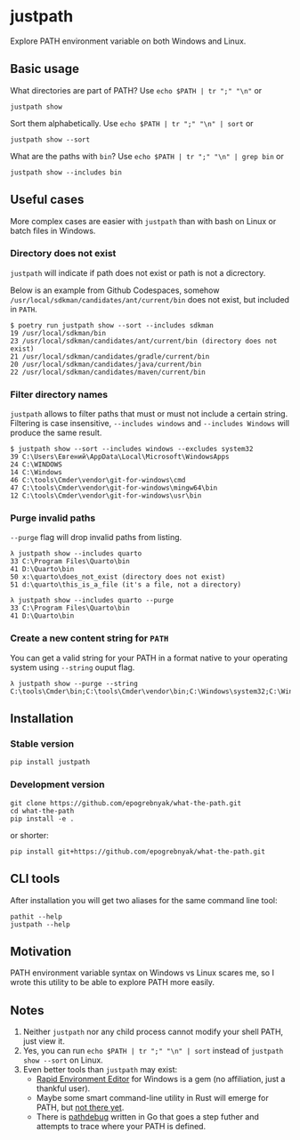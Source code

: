 # justpath

Explore PATH environment variable on both Windows and Linux.

## Basic usage

What directories are part of PATH? Use `echo $PATH | tr ";" "\n"` or

```console
justpath show
```

Sort them alphabetically. Use `echo $PATH | tr ";" "\n" | sort` or

```console
justpath show --sort
```

What are the paths with `bin`? Use `echo $PATH | tr ";" "\n" | grep bin` or

```console
justpath show --includes bin
```

## Useful cases

More complex cases are easier with `justpath` than with bash on Linux or batch files in Windows.

### Directory does not exist

`justpath` will indicate if path does not exist or path is not a dicrectory.

Below is an example from Github Codespaces, somehow `/usr/local/sdkman/candidates/ant/current/bin` does not exist, but included in `PATH`.

```console
$ poetry run justpath show --sort --includes sdkman
19 /usr/local/sdkman/bin
23 /usr/local/sdkman/candidates/ant/current/bin (directory does not exist)
21 /usr/local/sdkman/candidates/gradle/current/bin
20 /usr/local/sdkman/candidates/java/current/bin
22 /usr/local/sdkman/candidates/maven/current/bin
```

### Filter directory names

`justpath` allows to filter paths that must or must not include a certain string.
Filtering is case insensitive, `--includes windows` and `--includes Windows` will
produce the same result.

```console
$ justpath show --sort --includes windows --excludes system32
39 C:\Users\Евгений\AppData\Local\Microsoft\WindowsApps
24 C:\WINDOWS
14 C:\Windows
46 C:\tools\Cmder\vendor\git-for-windows\cmd
47 C:\tools\Cmder\vendor\git-for-windows\mingw64\bin
12 C:\tools\Cmder\vendor\git-for-windows\usr\bin
```

### Purge invalid paths

`--purge` flag will drop invalid paths from listing.

```console
λ justpath show --includes quarto
33 C:\Program Files\Quarto\bin
41 D:\Quarto\bin
50 x:\quarto\does_not_exist (directory does not exist)
51 d:\quarto\this_is_a_file (it's a file, not a directory)
```

```console
λ justpath show --includes quarto --purge
33 C:\Program Files\Quarto\bin
41 D:\Quarto\bin
```

### Create a new content string for `PATH`

You can get a valid string for your PATH in a format native to your operating system
using `--string` ouput flag.

```console
λ justpath show --purge --string
C:\tools\Cmder\bin;C:\tools\Cmder\vendor\bin;C:\Windows\system32;C:\Windows
```

## Installation

### Stable version

```console
pip install justpath
```

### Development version

```console
git clone https://github.com/epogrebnyak/what-the-path.git
cd what-the-path
pip install -e .
```

or shorter:

```console
pip install git+https://github.com/epogrebnyak/what-the-path.git
```

## CLI tools

After installation you will get two aliases for the same command line tool:

```
pathit --help
justpath --help
```

## Motivation

PATH environment variable syntax on Windows vs Linux scares me,
so I wrote this utility to be able to explore PATH more easily.

## Notes

1. Neither `justpath` nor any child process cannot modify your shell PATH, just view it.
2. Yes, you can run `echo $PATH | tr ";" "\n" | sort` instead of `justpath show --sort` on Linux.
3. Even better tools than `justpath` may exist:
   - [Rapid Environment Editor](https://www.rapidee.com/en/path-variable) for Windows is a gem (no affiliation, just a thankful user).
   - Maybe some smart command-line utility in Rust will emerge for PATH, but [not there yet](https://gist.github.com/sts10/).
   - There is [pathdebug](https://github.com/d-led/pathdebug) written in Go that goes a step futher and attempts to trace where your PATH is defined.
